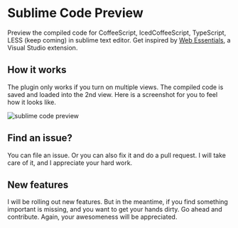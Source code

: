Sublime Code Preview
====================

Preview the compiled code for CoffeeScript, IcedCoffeeScript, TypeScript, LESS (keep coming) in sublime text editor.
Get inspired by [Web Essentials](http://vswebessentials.com/), a Visual Studio extension.

## How it works

The plugin only works if you turn on multiple views. The compiled code is saved and loaded into the 2nd view.
Here is a screenshot for you to feel how it looks like.

![sublime code preview](http://farm9.staticflickr.com/8374/8567014659_3e76f6b9e1_b.jpg)

## Find an issue?

You can file an issue. Or you can also fix it and do a pull request. I will take care of it, and I appreciate your hard work.

## New features

I will be rolling out new features. But in the meantime, if you find something important is missing, and you want to get your hands dirty. Go ahead and contribute. Again, your awesomeness will be appreciated.